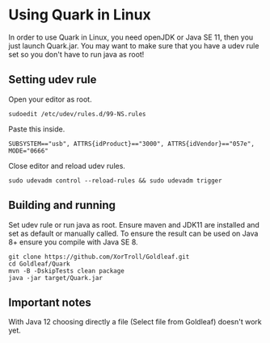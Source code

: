# Using Quark in Linux

In order to use Quark in Linux, you need openJDK or Java SE 11, then you just launch Quark.jar. You may want to make sure that you have a udev rule set so you don't have to run java as root!

## Setting udev rule

Open your editor as root.

    sudoedit /etc/udev/rules.d/99-NS.rules

Paste this inside.    
    
    SUBSYSTEM=="usb", ATTRS{idProduct}=="3000", ATTRS{idVendor}=="057e", MODE="0666"

Close editor and reload udev rules.

    sudo udevadm control --reload-rules && sudo udevadm trigger    

## Building and running

Set udev rule or run java as root. Ensure maven and JDK11 are installed and set as default or manually called. To ensure the result can be used on Java 8+ ensure you compile with Java SE 8.

    git clone https://github.com/XorTroll/Goldleaf.git
    cd Goldleaf/Quark
    mvn -B -DskipTests clean package
    java -jar target/Quark.jar

## Important notes

With Java 12 choosing directly a file (Select file from Goldleaf) doesn't work yet.